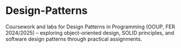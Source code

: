 # Design-Patterns
Coursework and labs for Design Patterns in Programming (OOUP, FER 2024/2025) – exploring object-oriented design, SOLID principles, and software design patterns through practical assignments.
